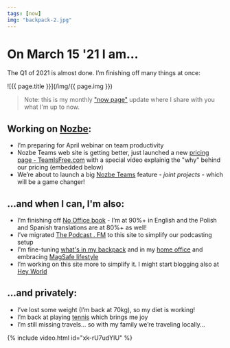```yaml
---
tags: [now]
img: "backpack-2.jpg"
---
```


# On March 15 '21 I am…

The Q1 of 2021 is almost done. I’m finishing off many things at once:

<!--More-->

![{{ page.title }}](/img/{{ page.img }})

> Note: this is my monthly ["now page"](/now) update where I share with you what I'm up to now.

## Working on [Nozbe][n]:

* I’m preparing for April webinar on team productivity
* Nozbe Teams web site is getting better, just launched a new [pricing page - TeamIsFree.com](https://nozbe.com/free) with a special video explainig the "why" behind our pricing (embedded below)
* We’re about to launch a big [Nozbe Teams][n] feature - *joint projects* - which will be a game changer!

## …and when I can, I'm also:

* I’m finishing off [No Office book](https://NoOffice.org/) - I’m at 90%+ in English and the Polish and Spanish translations are at 80%+ as well!
* I’ve migrated [The Podcast . FM](/podcast) to this site to simplify our podcasting setup
* I'm fine-tuning [what's in my backpack](/backpack) and in my [home office](/office) and embracing [MagSafe lifestyle](/magsafe)
* I’m working on this site more to simplify it. I might start blogging also at [Hey World](https://world.hey.com/michaels/)

## …and privately:

* I’ve lost some weight (I’m back at 70kg), so my diet is working!
* I’m back at playing [tennis](/tennis) which brings me joy
* I’m still missing travels… so with my family we’re traveling locally…

{% include video.html id="xk-rU7udYIU" %}

[n]: https://michael.gratis/nozbe
[np]: https://michael.gratis/nozbepersonal